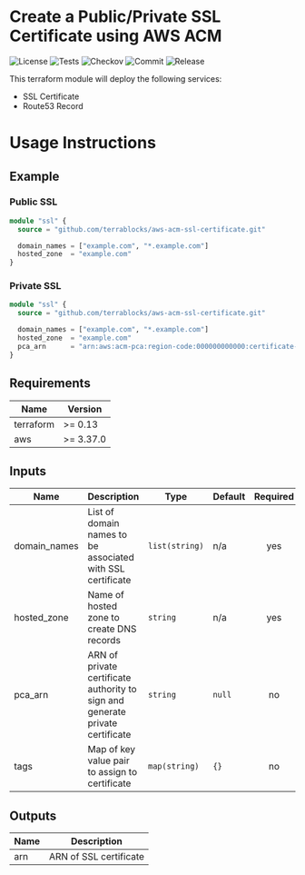 # Create a Public/Private SSL Certificate using AWS ACM

![License](https://img.shields.io/github/license/terrablocks/aws-acm-ssl-certificate?style=for-the-badge) ![Tests](https://img.shields.io/github/actions/workflow/status/terrablocks/aws-acm-ssl-certificate/tests.yml?branch=main&label=Test&style=for-the-badge) ![Checkov](https://img.shields.io/github/actions/workflow/status/terrablocks/aws-acm-ssl-certificate/checkov.yml?branch=main&label=Checkov&style=for-the-badge) ![Commit](https://img.shields.io/github/last-commit/terrablocks/aws-acm-ssl-certificate?style=for-the-badge) ![Release](https://img.shields.io/github/v/release/terrablocks/aws-acm-ssl-certificate?style=for-the-badge)

This terraform module will deploy the following services:
- SSL Certificate
- Route53 Record

# Usage Instructions
## Example
### Public SSL
```terraform
module "ssl" {
  source = "github.com/terrablocks/aws-acm-ssl-certificate.git"

  domain_names = ["example.com", "*.example.com"]
  hosted_zone  = "example.com"
}
```
### Private SSL
```terraform
module "ssl" {
  source = "github.com/terrablocks/aws-acm-ssl-certificate.git"

  domain_names = ["example.com", "*.example.com"]
  hosted_zone  = "example.com"
  pca_arn      = "arn:aws:acm-pca:region-code:000000000000:certificate-authority/xxxxxxx"
}
```

## Requirements

| Name | Version |
|------|---------|
| terraform | >= 0.13 |
| aws | >= 3.37.0 |

## Inputs

| Name | Description | Type | Default | Required |
|------|-------------|------|---------|:--------:|
| domain_names | List of domain names to be associated with SSL certificate | `list(string)` | n/a | yes |
| hosted_zone | Name of hosted zone to create DNS records | `string` | n/a | yes |
| pca_arn | ARN of private certificate authority to sign and generate private certificate | `string` | `null` | no |
| tags | Map of key value pair to assign to certificate | `map(string)` | `{}` | no |

## Outputs

| Name | Description |
|------|-------------|
| arn | ARN of SSL certificate |
